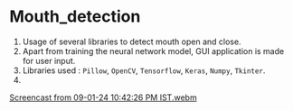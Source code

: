 # Mouth_detection

1. Usage of several libraries to detect mouth open and close.
2. Apart from training the neural network model, GUI application is made for user input.
3. Libraries used : `Pillow`, `OpenCV`, `Tensorflow`, `Keras`, `Numpy`, `Tkinter`.
4. 
[Screencast from 09-01-24 10:42:26 PM IST.webm](https://github.com/kunal260100/Mouth_detection/assets/113965493/945ebaf9-485d-4e4d-a6ab-3dccbd304ff3)
